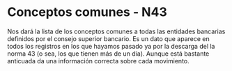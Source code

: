 # Conceptos comunes - N43

Nos dará la lista de los conceptos comunes a todas las entidades bancarias definidos por el consejo superior bancario. Es un dato que aparece en todos los registros en los que hayamos pasado ya por la descarga del la norma 43 (o sea, los que tienen más de un día). Aunque está bastante anticuada da una información correcta sobre cada movimiento.

